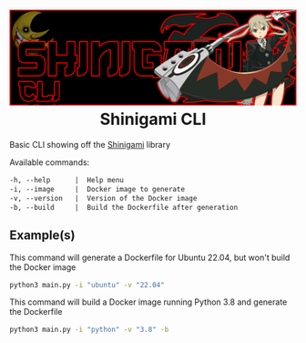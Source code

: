 <h1 align="center">
    <img src=".github/assets/shinigamicli_logo.jpg" />
    <br />
    Shinigami CLI
</h1>

Basic CLI showing off the [Shinigami](https://github.com/hifumi1337/shinigami) library

Available commands:
```
-h, --help      |  Help menu
-i, --image     |  Docker image to generate
-v, --version   |  Version of the Docker image
-b, --build     |  Build the Dockerfile after generation
```

## Example(s)

This command will generate a Dockerfile for Ubuntu 22.04, but won't build the Docker image
```bash
python3 main.py -i "ubuntu" -v "22.04"
```

This command will build a Docker image running Python 3.8 and generate the Dockerfile
```bash
python3 main.py -i "python" -v "3.8" -b
```